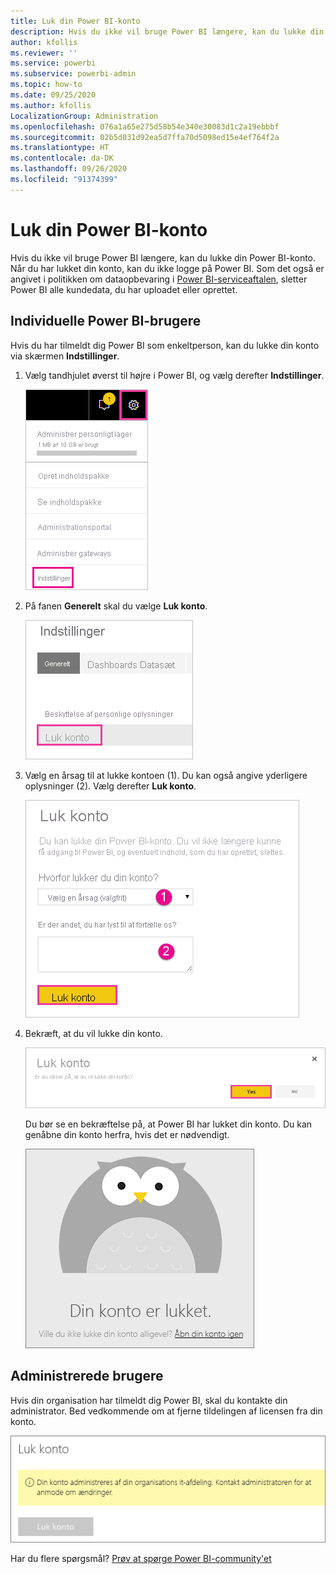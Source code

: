 ```yaml
---
title: Luk din Power BI-konto
description: Hvis du ikke vil bruge Power BI længere, kan du lukke din Power BI-konto.
author: kfollis
ms.reviewer: ''
ms.service: powerbi
ms.subservice: powerbi-admin
ms.topic: how-to
ms.date: 09/25/2020
ms.author: kfollis
LocalizationGroup: Administration
ms.openlocfilehash: 076a1a65e275d58b54e340e30083d1c2a19ebbbf
ms.sourcegitcommit: 02b5d031d92ea5d7ffa70d5098ed15e4ef764f2a
ms.translationtype: HT
ms.contentlocale: da-DK
ms.lasthandoff: 09/26/2020
ms.locfileid: "91374399"
---
```

# <a name="close-your-power-bi-account"></a>Luk din Power BI-konto

Hvis du ikke vil bruge Power BI længere, kan du lukke din Power BI-konto.  Når du har lukket din konto, kan du ikke logge på Power BI. Som det også er angivet i politikken om dataopbevaring i [Power BI-serviceaftalen](https://azure.microsoft.com/support/legal/subscription-agreement/), sletter Power BI alle kundedata, du har uploadet eller oprettet.

## <a name="individual-power-bi-users"></a>Individuelle Power BI-brugere

Hvis du har tilmeldt dig Power BI som enkeltperson, kan du lukke din konto via skærmen **Indstillinger**.

1. Vælg tandhjulet øverst til højre i Power BI, og vælg derefter **Indstillinger**.

    ![Skærmbillede af øverste højre hjørne af brugergrænsefladen med tandhjulsikonet og indstillingerne markeret.](media/service-admin-closing-your-account/close-account-settings.png)

1. På fanen **Generelt** skal du vælge **Luk konto**.

    ![Skærmbillede af det øverste venstre hjørne af siden med indstillinger, hvor indstillingen Luk konto er markeret.](media/service-admin-closing-your-account/close-account-settings-2.png)

1. Vælg en årsag til at lukke kontoen (1). Du kan også angive yderligere oplysninger (2). Vælg derefter **Luk konto**.

    ![Skærmbillede af dialogboksen Luk konto med felter, hvor der kan angives flere oplysninger om lukning af kontoen.](media/service-admin-closing-your-account/close-account-settings-3.png)

1. Bekræft, at du vil lukke din konto.

    ![Skærmbillede af bekræftelsesdialogboksen Luk konto, hvor indstillingen Ja er markeret.](media/service-admin-closing-your-account/close-account-settings-4.png)

    Du bør se en bekræftelse på, at Power BI har lukket din konto. Du kan genåbne din konto herfra, hvis det er nødvendigt.

    ![Skærmbillede af bekræftelsesdialogboksen Din konto er lukket.](media/service-admin-closing-your-account/close-account-settings-5.png)

## <a name="managed-users"></a>Administrerede brugere

Hvis din organisation har tilmeldt dig Power BI, skal du kontakte din administrator. Bed vedkommende om at fjerne tildelingen af licensen fra din konto.

![Skærmbillede af Administreret kontolukning.](media/service-admin-closing-your-account/close-account-managed.png)

Har du flere spørgsmål? [Prøv at spørge Power BI-community'et](https://community.powerbi.com/)